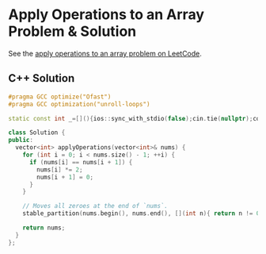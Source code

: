 # Apply Operations to an Array Problem & Solution

See the [apply operations to an array problem on LeetCode](https://leetcode.com/problems/apply-operations-to-an-array).

## C++ Solution

```cpp
#pragma GCC optimize("Ofast")
#pragma GCC optimization("unroll-loops")

static const int _=[](){ios::sync_with_stdio(false);cin.tie(nullptr);cout.tie(nullptr);return 0;}();

class Solution {
public:
  vector<int> applyOperations(vector<int>& nums) {
    for (int i = 0; i < nums.size() - 1; ++i) {
      if (nums[i] == nums[i + 1]) {
        nums[i] *= 2;
        nums[i + 1] = 0;
      }
    }

    // Moves all zeroes at the end of `nums`.
    stable_partition(nums.begin(), nums.end(), [](int n){ return n != 0; });

    return nums;
  }
};
```
